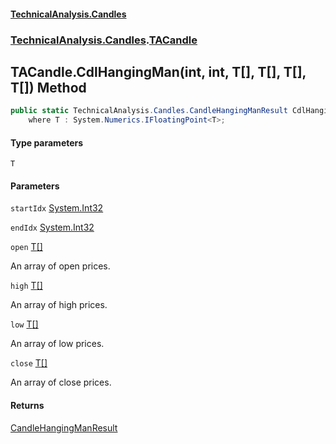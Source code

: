 #### [TechnicalAnalysis.Candles](TechnicalAnalysis.Candles.md 'TechnicalAnalysis.Candles')
### [TechnicalAnalysis.Candles](TechnicalAnalysis.Candles.md#TechnicalAnalysis.Candles 'TechnicalAnalysis.Candles').[TACandle](TACandle.md 'TechnicalAnalysis.Candles.TACandle')

## TACandle.CdlHangingMan<T>(int, int, T[], T[], T[], T[]) Method

```csharp
public static TechnicalAnalysis.Candles.CandleHangingManResult CdlHangingMan<T>(int startIdx, int endIdx, T[] open, T[] high, T[] low, T[] close)
    where T : System.Numerics.IFloatingPoint<T>;
```
#### Type parameters

<a name='TechnicalAnalysis.Candles.TACandle.CdlHangingMan_T_(int,int,T[],T[],T[],T[]).T'></a>

`T`
#### Parameters

<a name='TechnicalAnalysis.Candles.TACandle.CdlHangingMan_T_(int,int,T[],T[],T[],T[]).startIdx'></a>

`startIdx` [System.Int32](https://docs.microsoft.com/en-us/dotnet/api/System.Int32 'System.Int32')

<a name='TechnicalAnalysis.Candles.TACandle.CdlHangingMan_T_(int,int,T[],T[],T[],T[]).endIdx'></a>

`endIdx` [System.Int32](https://docs.microsoft.com/en-us/dotnet/api/System.Int32 'System.Int32')

<a name='TechnicalAnalysis.Candles.TACandle.CdlHangingMan_T_(int,int,T[],T[],T[],T[]).open'></a>

`open` [T](TACandle.CdlHangingMan_T_(int,int,T[],T[],T[],T[]).md#TechnicalAnalysis.Candles.TACandle.CdlHangingMan_T_(int,int,T[],T[],T[],T[]).T 'TechnicalAnalysis.Candles.TACandle.CdlHangingMan<T>(int, int, T[], T[], T[], T[]).T')[[]](https://docs.microsoft.com/en-us/dotnet/api/System.Array 'System.Array')

An array of open prices.

<a name='TechnicalAnalysis.Candles.TACandle.CdlHangingMan_T_(int,int,T[],T[],T[],T[]).high'></a>

`high` [T](TACandle.CdlHangingMan_T_(int,int,T[],T[],T[],T[]).md#TechnicalAnalysis.Candles.TACandle.CdlHangingMan_T_(int,int,T[],T[],T[],T[]).T 'TechnicalAnalysis.Candles.TACandle.CdlHangingMan<T>(int, int, T[], T[], T[], T[]).T')[[]](https://docs.microsoft.com/en-us/dotnet/api/System.Array 'System.Array')

An array of high prices.

<a name='TechnicalAnalysis.Candles.TACandle.CdlHangingMan_T_(int,int,T[],T[],T[],T[]).low'></a>

`low` [T](TACandle.CdlHangingMan_T_(int,int,T[],T[],T[],T[]).md#TechnicalAnalysis.Candles.TACandle.CdlHangingMan_T_(int,int,T[],T[],T[],T[]).T 'TechnicalAnalysis.Candles.TACandle.CdlHangingMan<T>(int, int, T[], T[], T[], T[]).T')[[]](https://docs.microsoft.com/en-us/dotnet/api/System.Array 'System.Array')

An array of low prices.

<a name='TechnicalAnalysis.Candles.TACandle.CdlHangingMan_T_(int,int,T[],T[],T[],T[]).close'></a>

`close` [T](TACandle.CdlHangingMan_T_(int,int,T[],T[],T[],T[]).md#TechnicalAnalysis.Candles.TACandle.CdlHangingMan_T_(int,int,T[],T[],T[],T[]).T 'TechnicalAnalysis.Candles.TACandle.CdlHangingMan<T>(int, int, T[], T[], T[], T[]).T')[[]](https://docs.microsoft.com/en-us/dotnet/api/System.Array 'System.Array')

An array of close prices.

#### Returns
[CandleHangingManResult](CandleHangingManResult.md 'TechnicalAnalysis.Candles.CandleHangingManResult')